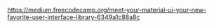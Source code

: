 https://medium.freecodecamp.org/meet-your-material-ui-your-new-favorite-user-interface-library-6349a1c88a8c